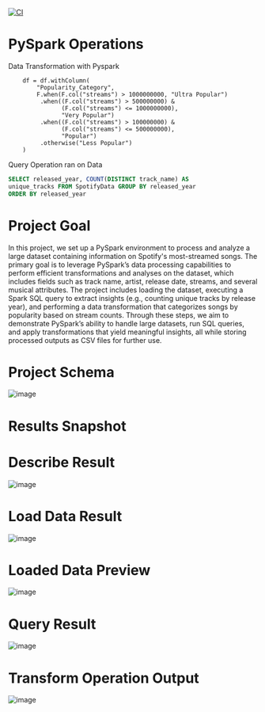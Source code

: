 [![CI](https://github.com/nogibjj/chris_moreira_week_10_Pyspark/actions/workflows/cicd.yml/badge.svg)](https://github.com/nogibjj/chris_moreira_week_10_Pyspark/actions/workflows/cicd.yml)

# PySpark Operations
Data Transformation with Pyspark
```PySpark
    df = df.withColumn(
        "Popularity_Category",
        F.when(F.col("streams") > 1000000000, "Ultra Popular")
         .when((F.col("streams") > 500000000) &
               (F.col("streams") <= 1000000000),
               "Very Popular")
         .when((F.col("streams") > 100000000) &
               (F.col("streams") <= 500000000),
               "Popular")
         .otherwise("Less Popular")
    )
```

Query Operation ran on Data
```sql
SELECT released_year, COUNT(DISTINCT track_name) AS 
unique_tracks FROM SpotifyData GROUP BY released_year 
ORDER BY released_year
```

# Project Goal
In this project, we set up a PySpark environment to process and analyze a large dataset containing information on Spotify's most-streamed songs. The primary goal is to leverage PySpark’s data processing capabilities to perform efficient transformations and analyses on the dataset, which includes fields such as track name, artist, release date, streams, and several musical attributes. The project includes loading the dataset, executing a Spark SQL query to extract insights (e.g., counting unique tracks by release year), and performing a data transformation that categorizes songs by popularity based on stream counts. Through these steps, we aim to demonstrate PySpark’s ability to handle large datasets, run SQL queries, and apply transformations that yield meaningful insights, all while storing processed outputs as CSV files for further use.

# Project Schema
![image](https://github.com/user-attachments/assets/65f0f13e-7555-4fb3-b20b-b17f8ef84e67)

# Results Snapshot
# Describe Result
![image](https://github.com/user-attachments/assets/e45dad13-3410-4fc6-b32b-1b32e94dccf1)

# Load Data Result
![image](https://github.com/user-attachments/assets/bdb6ed6e-17bd-4582-9820-84ab14ab80d2)

# Loaded Data Preview
![image](https://github.com/user-attachments/assets/bee05666-c3a1-46af-acec-73f34adc2972)

# Query Result
![image](https://github.com/user-attachments/assets/02c22086-5d42-47bc-8484-fe29697e9fad)

# Transform Operation Output
![image](https://github.com/user-attachments/assets/7259513f-5577-454e-9f41-cf62eea04969)
